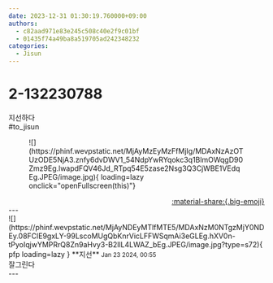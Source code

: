 ```yaml
---
date: 2023-12-31 01:30:19.760000+09:00
authors:
  - c82aad971e83e245c508c40e2f9c01bf
  - 01435f74a49ba8a519705ad242348232
categories:
  - Jisun
---
```


# 2-132230788

<div class="post-container" markdown="1">
<div class="content-container md-sidebar__scrollwrap" markdown="1">

지선하다<br>\#to_jisun <br>
<figure markdown="1">
![](https://phinf.wevpstatic.net/MjAyMzEyMzFfMjIg/MDAxNzAzOTUzODE5NjA3.znfy6dvDWV1_54NdpYwRYqokc3q1BlmOWqgD90Zmz9Eg.lwapdFQV46Jd_RTpq54E5zase2Nsg3Q3CjWBE1VEdqEg.JPEG/image.jpg){ loading=lazy onclick="openFullscreen(this)"}
</figure>


</div>
</div>

<div style="text-align: right;" markdown="1">
<a href="https://weverse.io/fromis9/fanpost/2-132230788" style="text-align: right;">:material-share:{.big-emoji}</a>
</div>
---

<div class="comments-container md-sidebar__scrollwrap" markdown="1">
<div class="comment" markdown="1">
<div class='id-container' markdown="1">
![](https://phinf.wevpstatic.net/MjAyNDEyMTlfMTE5/MDAxNzM0NTgzMjY0NDEy.08FClE9gxLY-99LscoMUgQbKnrVicLFFWSqmAi3eGLEg.hXV0n-tPyoIqjwYMPRrQ8Zn9aHvy3-B2llL4LWAZ_bEg.JPEG/image.jpg?type=s72){ pfp loading=lazy }
**<span class="artist">지선</span>** <small>Jan 23 2024, 00:55</small><br>
</div>
<div class='comment-body' markdown="1">
잘그린다
</div>
</div>
</div>
---
